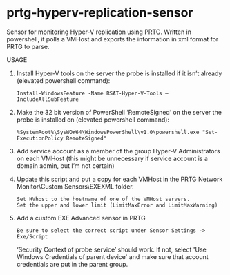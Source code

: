 # prtg-hyperv-replication-sensor
Sensor for monitoring Hyper-V replication using PRTG. Written in powershell, it polls a VMHost and exports the information in xml format for PRTG to parse.

USAGE

1.	Install Hyper-V tools on the server the probe is installed if it isn’t already (elevated powershell command): 

        Install-WindowsFeature -Name RSAT-Hyper-V-Tools –IncludeAllSubFeature

2.	Make the 32 bit version of PowerShell ‘RemoteSigned’ on the server the probe is installed on (elevated powershell command):

	    %SystemRoot%\SysWOW64\WindowsPowerShell\v1.0\powershell.exe "Set-ExecutionPolicy RemoteSigned"

3.	Add service account as a member of the group Hyper-V Administrators on each VMHost 
    (this might be unnecessary if service account is a domain admin, but I’m not certain)

4.	Update this script and put a copy for each VMHost in the PRTG Network Monitor\Custom Sensors\EXEXML folder.

        Set HVhost to the hostname of one of the VMHost servers. 
        Set the upper and lower limit (LimitMaxError and LimitMaxWarning)

5.	Add a custom EXE Advanced sensor in PRTG

	    Be sure to select the correct script under Sensor Settings -> Exe/Script
	‘Security Context of probe service’ should work. If not, select 'Use Windows Credentials of parent device' and make sure that account credentials are put in the parent group.
